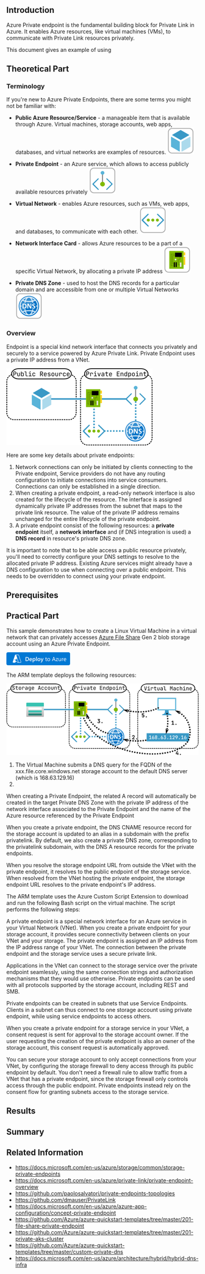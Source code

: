 # 
## Introduction

Azure Private endpoint is the fundamental building block for Private Link in Azure. It enables Azure resources, like virtual machines (VMs), to communicate with Private Link resources privately. 

This document gives an example of using 

## Theoretical Part

### Terminology

If you're new to Azure Private Endpoints, there are some terms you might not be familiar with:

* **Public Azure Resource/Service** - a manageable item that is available through Azure. Virtual machines, storage accounts, web apps, databases, and virtual networks are examples of resources.
  ![](/images/network/res_symbol.png)

* **Private Endpoint** - an Azure service, which allows to access publicly available resources privately
  ![](/images/network/endpoint_symbol.png)

* **Virtual Network** - enables Azure resources, such as VMs, web apps, and databases, to communicate with each other.
  ![](/images/network/vnet_symbol.png)

* **Network Interface Card** - allows Azure resources to be a part of a specific Virtual Network, by allocating a private IP address 
  ![](/images/network/nic_symbol.png)

* **Private DNS Zone** - used to host the DNS records for a particular domain and are accessible from one or multiple Virtual Networks
  ![](/images/network/dns_symbol.png)

### Overview

Endpoint is a special kind network interface that connects you privately and securely to a service powered by Azure Private Link. Private Endpoint uses a private IP address from a VNet. 

![](/images/network/priv_end_struct.png)

Here are some key details about private endpoints:
1. Network connections can only be initiated by clients connecting to the Private endpoint, Service providers do not have any routing configuration to initiate connections into service consumers. Connections can only be established in a single direction.
2. When creating a private endpoint, a read-only network interface is also created for the lifecycle of the resource. The interface is assigned dynamically private IP addresses from the subnet that maps to the private link resource. The value of the private IP address remains unchanged for the entire lifecycle of the private endpoint.
3. A private endpoint consist of the following resources: a **private endpoint** itself, a **network interface** and (if DNS integration is used) a **DNS record** in resource's private DNS zone.

It is important to note that to be able access a public resource privately, you'll need to correctly configure your DNS settings to resolve to the allocated private IP address. Existing Azure services might already have a DNS configuration to use when connecting over a public endpoint. This needs to be overridden to connect using your private endpoint.

## Prerequisites
## Practical Part

This sample demonstrates how to create a Linux Virtual Machine in a virtual network that can privately accesses [Azure File Share](https://docs.microsoft.com/en-us/azure/storage/files/storage-files-introduction) Gen 2 blob storage account using an Azure Private Endpoint. 




<a href="https://portal.azure.com/#create/Microsoft.Template/uri/https%3A%2F%2Fraw.githubusercontent.com%2Fgroovy-sky%2Fazure-coredns%2Fmaster%2Fazure%2Fprivate-endpoints%2Fazuredeploy.json" target="_blank"> <img src="https://raw.githubusercontent.com/Azure/azure-quickstart-templates/master/1-CONTRIBUTION-GUIDE/images/deploytoazure.png"/> </a>

The ARM template deploys the following resources:

![](/images/network/priv_end_arch_00.png)

1. The Virtual Machine submits a DNS query for the FQDN of the xxx.file.core.windows.net storage account to the default DNS server (which is 168.63.129.16)
2. 

When creating a Private Endpoint, the related A record will automatically be created in the target Private DNS Zone with the private IP address of the network interface associated to the Private Endpoint and the name of the Azure resource referenced by the Private Endpoint

When you create a private endpoint, the DNS CNAME resource record for the storage account is updated to an alias in a subdomain with the prefix privatelink. By default, we also create a private DNS zone, corresponding to the privatelink subdomain, with the DNS A resource records for the private endpoints.

When you resolve the storage endpoint URL from outside the VNet with the private endpoint, it resolves to the public endpoint of the storage service. When resolved from the VNet hosting the private endpoint, the storage endpoint URL resolves to the private endpoint's IP address.


The ARM template uses the Azure Custom Script Extension to download and run the following Bash script on the virtual machine. The script performs the following steps:

A private endpoint is a special network interface for an Azure service in your Virtual Network (VNet). When you create a private endpoint for your storage account, it provides secure connectivity between clients on your VNet and your storage. The private endpoint is assigned an IP address from the IP address range of your VNet. The connection between the private endpoint and the storage service uses a secure private link.

Applications in the VNet can connect to the storage service over the private endpoint seamlessly, using the same connection strings and authorization mechanisms that they would use otherwise. Private endpoints can be used with all protocols supported by the storage account, including REST and SMB.

Private endpoints can be created in subnets that use Service Endpoints. Clients in a subnet can thus connect to one storage account using private endpoint, while using service endpoints to access others.

When you create a private endpoint for a storage service in your VNet, a consent request is sent for approval to the storage account owner. If the user requesting the creation of the private endpoint is also an owner of the storage account, this consent request is automatically approved.

You can secure your storage account to only accept connections from your VNet, by configuring the storage firewall to deny access through its public endpoint by default. You don't need a firewall rule to allow traffic from a VNet that has a private endpoint, since the storage firewall only controls access through the public endpoint. Private endpoints instead rely on the consent flow for granting subnets access to the storage service.

## Results
## Summary
## Related Information
* https://docs.microsoft.com/en-us/azure/storage/common/storage-private-endpoints
* https://docs.microsoft.com/en-us/azure/private-link/private-endpoint-overview
* https://github.com/paolosalvatori/private-endpoints-topologies
* https://github.com/dmauser/PrivateLink
* https://docs.microsoft.com/en-us/azure/azure-app-configuration/concept-private-endpoint
* https://github.com/Azure/azure-quickstart-templates/tree/master/201-file-share-private-endpoint
* https://github.com/Azure/azure-quickstart-templates/tree/master/201-private-aks-cluster
* https://github.com/Azure/azure-quickstart-templates/tree/master/custom-private-dns
* https://docs.microsoft.com/en-us/azure/architecture/hybrid/hybrid-dns-infra